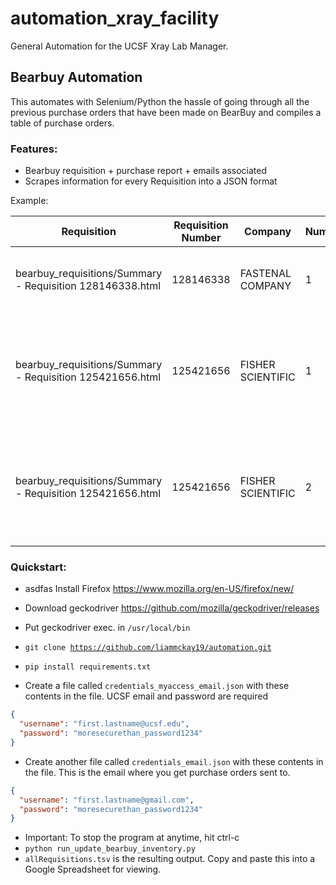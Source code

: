 # automation_xray_facility
 General Automation for the UCSF Xray Lab Manager. 
## Bearbuy Automation
This automates with Selenium/Python the hassle of going through all the previous purchase orders that have been made on BearBuy and compiles a table of purchase orders.

### Features:

- Bearbuy requisition + purchase report + emails associated
- Scrapes information for every Requisition into a JSON format

 Example:

| Requisition                                               | Requisition Number | Company           | Number | Item Description                                                                                                                                            | Catalog Number | Size / Packaging | Unit Price | Quantity | Ext. Price | Date Complete      | Purchase Order |
|-----------------------------------------------------------|--------------------|-------------------|--------|-------------------------------------------------------------------------------------------------------------------------------------------------------------|----------------|------------------|------------|----------|------------|--------------------|----------------|
| bearbuy_requisitions/Summary - Requisition 128146338.html | 128146338          | FASTENAL COMPANY  | 1      | Air / Water Hose - 1/4"IDx29/64"OD Clear H285 250PSI Low Pressure Hose(50'PricedPerFt)                                                                      | 0447021        | EA               | 0.7606     | 35/EA    | 26.62      | 1/16/2020 5:25 PM  | B001821448     |
| bearbuy_requisitions/Summary - Requisition 125421656.html | 125421656          | FISHER SCIENTIFIC | 1      | Accessory for PIPETMAN Complete Pipetting System- Reagent Reservoirs Polystyrene White, Use With: Pipetteman complete pipetting system 50mL, F267670 10/PK  | F267670G       | PK               | 180.23     | 1/PK     | 180.23     | 11/4/2019 11:53 AM | B001774860     |
| bearbuy_requisitions/Summary - Requisition 125421656.html | 125421656          | FISHER SCIENTIFIC | 2      | Accessory for PIPETMAN Complete Pipetting System- Reagent Reservoirs Polystyrene White, Use With: Pipetteman complete pipetting system 25mL, F267660 100/PK | F267660G       | PK               | 133.00     | 1/PK     | 133.00     | 11/4/2019 11:53 AM | B001774860     |


### Quickstart:

- asdfas Install Firefox https://www.mozilla.org/en-US/firefox/new/
  
- Download geckodriver https://github.com/mozilla/geckodriver/releases
- Put geckodriver exec. in <code>/usr/local/bin</code>
- <code>git clone https://github.com/liammckay19/automation.git </code>
- <code>pip install requirements.txt</code>
- Create a file called <code>credentials_myaccess_email.json</code> with these contents in the file. UCSF email and password are required

```json
{
  "username": "first.lastname@ucsf.edu",
  "password": "moresecurethan_password1234"
}
```


- Create another file called <code>credentials_email.json</code> with these contents in the file. This is the email where you get purchase orders sent to.
```json
{
  "username": "first.lastname@gmail.com",
  "password": "moresecurethan_password1234"
}
```

- Important: To stop the program at anytime, hit ctrl-c
- <code>python run_update_bearbuy_inventory.py</code>
- <code>allRequisitions.tsv</code> is the resulting output. Copy and paste this into a Google Spreadsheet for viewing. 
